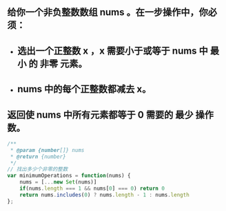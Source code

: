 ## 给你一个非负整数数组 nums 。在一步操作中，你必须：
- ## 选出一个正整数 x ，x 需要小于或等于 nums 中 最小 的 非零 元素。
- ## nums 中的每个正整数都减去 x。
## 返回使 nums 中所有元素都等于 0 需要的 最少 操作数。

```js
/**
 * @param {number[]} nums
 * @return {number}
 */
// 找出多少个非零的整数
var minimumOperations = function(nums) {
    nums = [...new Set(nums)]
    if(nums.length === 1 && nums[0] === 0) return 0
    return nums.includes(0) ? nums.length - 1 : nums.length
};
```